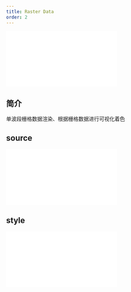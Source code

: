 ```yaml
---
title: Raster Data
order: 2
---
```


<embed src="@/docs/api/common/style.md"></embed>

## 简介

单波段栅格数据渲染、根据栅格数据进行可视化着色

## source

<embed src="@/docs/api/common/source/raster/raster_data.zh.md"></embed>

## style

<embed src="@/docs/api/common/layer/raster/style.zh.md"></embed>
